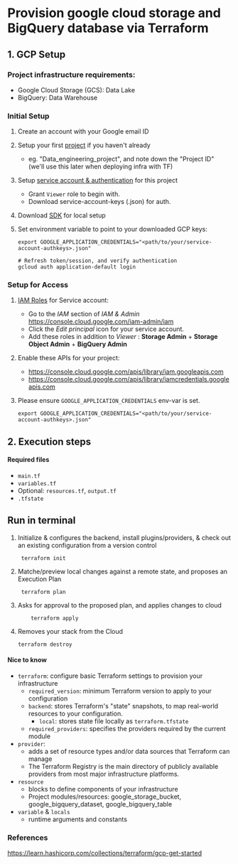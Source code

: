 # Provision google cloud storage and BigQuery database via Terraform

## 1. GCP Setup

### Project infrastructure requirements:
* Google Cloud Storage (GCS): Data Lake
* BigQuery: Data Warehouse


### Initial Setup

1. Create an account with your Google email ID 

2. Setup your first [project](https://console.cloud.google.com/) if you haven't already
    * eg. "Data_engineering_project", and note down the "Project ID" (we'll use this later when deploying infra with TF)

3. Setup [service account & authentication](https://cloud.google.com/docs/authentication/getting-started) for this project
    * Grant `Viewer` role to begin with.
    * Download service-account-keys (.json) for auth.

4. Download [SDK](https://cloud.google.com/sdk/docs/quickstart) for local setup
5. Set environment variable to point to your downloaded GCP keys:
   ```shell
   export GOOGLE_APPLICATION_CREDENTIALS="<path/to/your/service-account-authkeys>.json"
   
   # Refresh token/session, and verify authentication
   gcloud auth application-default login
   ```
   
### Setup for Access
 
1. [IAM Roles](https://cloud.google.com/storage/docs/access-control/iam-roles) for Service account:
   * Go to the *IAM* section of *IAM & Admin* https://console.cloud.google.com/iam-admin/iam
   * Click the *Edit principal* icon for your service account.
   * Add these roles in addition to *Viewer* : **Storage Admin** + **Storage Object Admin** + **BigQuery Admin**
   
2. Enable these APIs for your project:
   * https://console.cloud.google.com/apis/library/iam.googleapis.com
   * https://console.cloud.google.com/apis/library/iamcredentials.googleapis.com
   
3. Please ensure `GOOGLE_APPLICATION_CREDENTIALS` env-var is set.
   ```shell
   export GOOGLE_APPLICATION_CREDENTIALS="<path/to/your/service-account-authkeys>.json"
   ```
 
## 2. Execution steps

#### Required files

* `main.tf`
* `variables.tf`
* Optional: `resources.tf`, `output.tf`
* `.tfstate`

## Run in terminal

1. Initialize & configures the backend, install plugins/providers, & check out an existing configuration from a version control 

        terraform init 

2. Matche/preview local changes against a remote state, and proposes an Execution Plan

        terraform plan
 
3.  Asks for approval to the proposed plan, and applies changes to cloud

            terraform apply

4.  Removes your stack from the Cloud

        terraform destroy


#### Nice to know
* `terraform`: configure basic Terraform settings to provision your infrastructure
   * `required_version`: minimum Terraform version to apply to your configuration
   * `backend`: stores Terraform's "state" snapshots, to map real-world resources to your configuration.
      * `local`: stores state file locally as `terraform.tfstate`
   * `required_providers`: specifies the providers required by the current module
* `provider`:
   * adds a set of resource types and/or data sources that Terraform can manage
   * The Terraform Registry is the main directory of publicly available providers from most major infrastructure platforms.
* `resource`
  * blocks to define components of your infrastructure
  * Project modules/resources: google_storage_bucket, google_bigquery_dataset, google_bigquery_table
* `variable` & `locals`
  * runtime arguments and constants

### References
https://learn.hashicorp.com/collections/terraform/gcp-get-started
